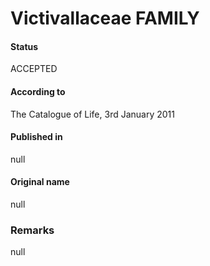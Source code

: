 Victivallaceae FAMILY
=======

#### Status
ACCEPTED

#### According to
The Catalogue of Life, 3rd January 2011

#### Published in
null

#### Original name
null

### Remarks
null